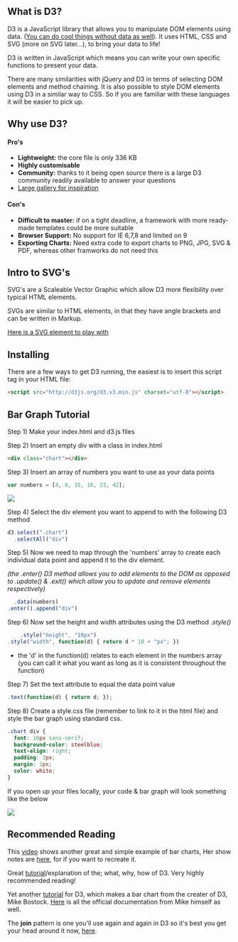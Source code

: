 ## What is D3?

D3 is a JavaScript library that allows you to manipulate DOM elements using data. ([You can do cool things without data as well](http://bl.ocks.org/mbostock/3231298)). It uses HTML, CSS and SVG (more on SVG later...), to bring your data to life!

D3 is written in JavaScript which means you can write your own specific functions to present your data.

There are many similarities with jQuery and D3 in terms of selecting DOM elements and method chaining. It is also possible to style DOM elements using D3 in a similar way to CSS. So if you are familiar with these languages it will be easier to pick up.

## Why use D3?

#### Pro's

- **Lightweight:** the core file is only 336 KB
- **Highly customisable**
- **Community:** thanks to it being open source there is a large D3 community readily available to answer your questions
- [Large gallery for inspiration](http://d3js.org/)


#### Con's

- **Difficult to master:** if on a tight deadline, a framework with more ready-made templates could be more suitable
- **Browser Support:** No support for IE 6,7,8 and limited on 9
- **Exporting Charts:** Need extra code to export charts to PNG, JPG, SVG & PDF, whereas other framworks do not need this


## Intro to SVG's

SVG's are a Scaleable Vector Graphic which allow D3 more flexibility over typical HTML elements.

SVGs are similar to HTML elements, in that they have angle brackets and can be written in Markup.

[Here is a SVG element to play with](http://www.w3schools.com/svg/tryit.asp?filename=trysvg_circle)

## Installing

There are a few ways to get D3 running, the easiest is to insert this script tag in your HTML file:

```html
<script src="http://d3js.org/d3.v3.min.js" charset="utf-8"></script>
```

## Bar Graph Tutorial

Step 1) Make your index.html and d3.js files

Step 2) Insert an empty div with a class in index.html

```html
<div class="chart"></div>
```

Step 3) Insert an array of numbers you want to use as your data points

```javascript
var numbers = [4, 8, 15, 16, 23, 42];
```
![](https://files.gitter.im/Jbarget/aiPJ/Screen-Shot-2015-10-19-at-15.44.18.png)

Step 4) Select the div element you want to append to with the following D3 method

```javascript
d3.select(".chart")
  .selectAll("div")
```

Step 5) Now we need to map through the 'numbers' array to create each individual data point and append it to the div element.

*(the .enter() D3 method allows you to add elements to the DOM as opposed to .update() & .exit() which allow you to update and remove elements respectively)*

```javascript
  .data(numbers)
.enter().append("div")
```

Step 6) Now set the height and width attributes using the D3 method *.style()*

```javascript
    .style("height", "10px")
.style("width", function(d) { return d * 10 + "px"; })
```

- the 'd' in the function(d) relates to each element in the numbers array (you can call it what you want as long as it is consistent throughout the function)

Step 7) Set the text attribute to equal the data point value

```javascript
.text(function(d) { return d; });
```



Step 8) Create a style.css file (remember to link to it in the html file) and style the bar graph using standard css.

```css
.chart div {
  font: 10px sans-serif;
  background-color: steelblue;
  text-align: right;
  padding: 3px;
  margin: 1px;
  color: white;
}
```

If you open up your files locally, your code & bar graph will look something like the below


![](https://files.gitter.im/Jbarget/F42e/Screen-Shot-2015-10-19-at-15.35.22.png)


## Recommended Reading

This [video](https://youtu.be/eUBgyre3awM?t=748) shows another great and simple example of bar charts, Her show notes are [here](https://www.dashingd3js.com/table-of-contents), for if you want to recreate it.

Great [tutorial](https://www.dashingd3js.com/table-of-contents)/explanation of the; what, why, how of D3. Very highly recommended reading!

Yet another [tutorial](http://bost.ocks.org/mike/bar/) for D3, which makes a bar chart from the creater of D3, Mike Bostock.
[Here](http://d3js.org/) is all the official documentation from Mike himself as well.

The **join** pattern is one you'll use again and again in D3 so it's best you get your head around it now, [here](http//:bost.ocks.org/mike/join).
